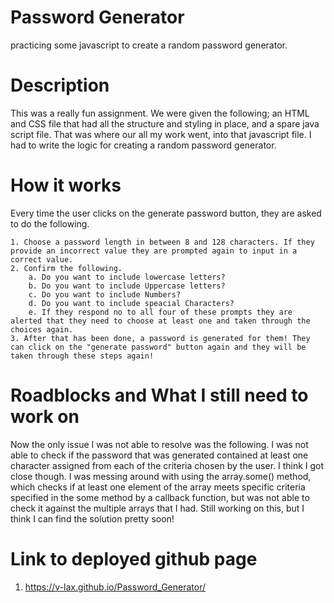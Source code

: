# Password Generator
practicing some javascript to create a random password generator.

# Description 
This was a really fun assignment. We were given the following; an HTML and CSS file that had all the structure and styling in place, and a spare java script file. That was where our all my work went, into that javascript file. I had to write the logic for creating a random password generator.

# How it works
Every time the user clicks on the generate password button, they are asked to do the following.
    
    1. Choose a password length in between 8 and 128 characters. If they provide an incorrect value they are prompted again to input in a correct value. 
    2. Confirm the following.
        a. Do you want to include lowercase letters?
        b. Do you want to include Uppercase letters?
        c. Do you want to include Numbers?
        d. Do you want to include speacial Characters? 
        e. If they respond no to all four of these prompts they are alerted that they need to choose at least one and taken through the choices again. 
    3. After that has been done, a password is generated for them! They can click on the "generate password" button again and they will be taken through these steps again!

# Roadblocks and What I still need to work on

Now the only issue I was not able to resolve was the following. I was not able to check if the password that was generated contained at least one character assigned from each of the criteria chosen by the user. I think I got close though. I was messing around with using the array.some() method, which checks if at least one element of the array meets specific criteria specified in the some method by a callback function, but was not able to check it against the multiple arrays that I had. Still working on this, but I think I can find the solution pretty soon! 

# Link to deployed github page
1. https://v-lax.github.io/Password_Generator/

